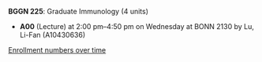 **BGGN 225**: Graduate Immunology (4 units)

- **A00** (Lecture) at 2:00 pm–4:50 pm on Wednesday at BONN 2130 by Lu, Li-Fan (A10430636)

[Enrollment numbers over time](./BGGN225.tsv)
